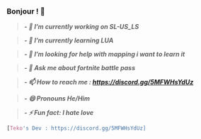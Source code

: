 ### Bonjour ! 👋

> ***- 🔭 I’m currently working on SL-US_LS***

> ***- 🌱 I’m currently learning LUA***

> ***- 🤔 I’m looking for help with mapping i want to learn it***

> ***- 💬 Ask me about fortnite battle pass***

> ***- 📫 How to reach me : https://discord.gg/5MFWHsYdUz***

> ***- 😄 Pronouns He/Him***

> ***- ⚡ Fun fact: I hate love***

```css
[Teko's Dev : https://discord.gg/5MFWHsYdUz]
```
<!--
**Surgiru/Surgiru** is a ✨ _special_ ✨ repository because its `README.md` (this file) appears on your GitHub profile.

Here are some ideas to get you started:

- 🔭 I’m currently working on ...
- 🌱 I’m currently learning ...
- 👯 I’m looking to collaborate on ...
- 🤔 I’m looking for help with ...
- 💬 Ask me about ...
- 📫 How to reach me: ...
- 😄 Pronouns: ...
- ⚡ Fun fact: ...
-->
